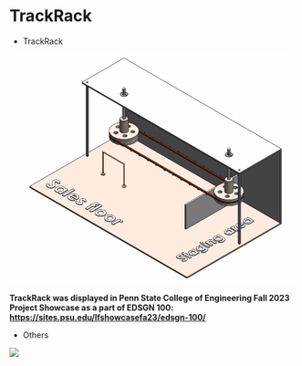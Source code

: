 # TrackRack

* TrackRack
<img src="https://github.com/JasonL1422/SolidWorks-CAD/blob/main/ShowcaseTrackRack/circle_pic_iso.png" width="500"/>

**TrackRack was displayed in Penn State College of Engineering Fall 2023 Project Showcase as a part of EDSGN 100: https://sites.psu.edu/lfshowcasefa23/edsgn-100/**


* Others

<img src="https://github.com/JasonL1422/SolidWorks-CAD/blob/main/dryer%20holder.png" width="400"/> </a>



  
